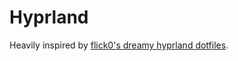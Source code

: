 # Hyprland

Heavily inspired by [flick0's dreamy hyprland dotfiles](https://github.com/flick0/dotfiles/tree/dreamy).
